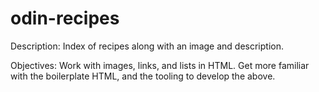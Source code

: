 # odin-recipes

Description:
Index of recipes along with an image and description.

Objectives:
Work with images, links, and lists in HTML. Get more familiar with the boilerplate HTML, and the tooling to develop the above.